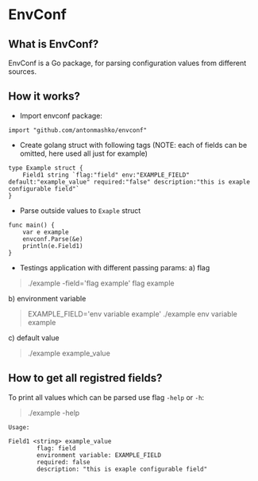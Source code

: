 # EnvConf
## What is EnvConf?  
EnvConf is a Go package, for parsing configuration values from different sources. 

## How it works?
- Import envconf package:
``` golang
import "github.com/antonmashko/envconf"
```

- Create golang struct with following tags (NOTE: each of fields can be omitted, here used all just for example)
``` golang
type Example struct {
    Field1 string `flag:"field" env:"EXAMPLE_FIELD" default:"example_value" required:"false" description:"this is exaple configurable field"`
}
```

- Parse outside values to `Exaple` struct
``` golang
func main() {
	var e example
    envconf.Parse(&e)
    println(e.Field1)
}
```

- Testings application with different passing params:
a) flag
> ./example -field='flag example'
> flag example

b) environment variable
> EXAMPLE_FIELD='env variable example' ./example
> env variable example

c) default value
> ./example
> example_value

## How to get all registred fields?
To print all values which can be parsed use flag `-help` or `-h`:
> ./example -help
```
Usage:

Field1 <string> example_value
        flag: field
        environment variable: EXAMPLE_FIELD
        required: false
        description: "this is exaple configurable field"
```